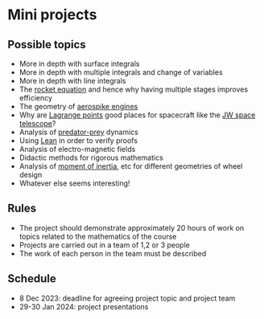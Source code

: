 # Mini projects

## Possible topics

- More in depth with surface integrals
- More in depth with multiple integrals and change of variables
- More in depth with line integrals
- The [rocket equation](https://en.wikipedia.org/wiki/Tsiolkovsky_rocket_equation) and hence why having multiple stages improves efficiency
- The geometry of [aerospike engines](https://en.wikipedia.org/wiki/Aerospike_engine)
- Why are [Lagrange points](https://en.wikipedia.org/wiki/Lagrange_point) good places for spacecraft like the [JW space telescope](https://en.wikipedia.org/wiki/James_Webb_Space_Telescope)?
- Analysis of [predator-prey](https://en.wikipedia.org/wiki/Lotka%E2%80%93Volterra_equations) dynamics
- Using [Lean](https://lean-lang.org/) in order to verify proofs
- Analysis of electro-magnetic fields
- Didactic methods for rigorous mathematics
- Analysis of [moment of inertia](https://en.wikipedia.org/wiki/Moment_of_inertia#Motion_in_a_fixed_plane), etc for different geometries of wheel design
- Whatever else seems interesting!

## Rules

- The project should demonstrate approximately 20 hours of work on topics related to the mathematics of the course
- Projects are carried out in a team of 1,2 or 3 people
- The work of each person in the team must be described

## Schedule

- 8 Dec 2023: deadline for agreeing project topic and project team
- 29-30 Jan 2024: project presentations
